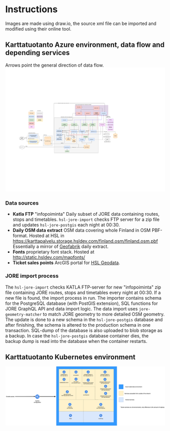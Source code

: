 # Instructions

Images are made using draw.io, the source xml file can be imported and modified using their online tool.

## Karttatuotanto Azure environment, data flow and depending services

Arrows point the general direction of data flow.
![Karttatuotanto data flow and depending services](karttatuotanto-flow.png)

### Data sources

- **Katla FTP** "infopoiminta" Daily subset of JORE data containing routes, stops and timetables. `hsl-jore-import` checks FTP server for a zip file and updates `hsl-jore-postgis` each night at 00:30.
- **Daily OSM data extract** OSM data covering whole Finland in OSM PBF-format. Hosted at HSL in https://karttapalvelu.storage.hsldev.com/finland.osm/finland.osm.pbf Essentially a mirror of [Geofabrik](https://download.geofabrik.de/europe/finland.html) daily extract.
- **Fonts** proprietary font stack. Hosted at http://static.hsldev.com/mapfonts/
- **Ticket sales points** ArcGIS portal for [HSL Geodata](https://public-transport-hslhrt.opendata.arcgis.com/datasets/hsln-myyntipisteet).

### JORE import process

The `hsl-jore-import` checks KATLA FTP-server for new "infopoiminta" zip file containing JORE routes, stops and timetables every night at 00:30. If a new file is found, the import process in run. The importer contains schema for the PostgreSQL database (with PostGIS extension), SQL functions for JORE GraphQL API and data import logic. The data import uses `jore-geometry-matcher` to match JORE geometry to more detailed OSM geometry. The update is done to a new schema in the `hsl-jore-postgis` database and after finishing, the schema is altered to the production schema in one transaction. SQL-dump of the database is also uploaded to blob storage as a backup. In case the `hsl-jore-postgis` database container dies, the backup dump is read into the database when the container restarts.

## Karttatuotanto Kubernetes environment

![Karttatuotanto kubernetes environment](karttatuotanto-kubernetes.png)


